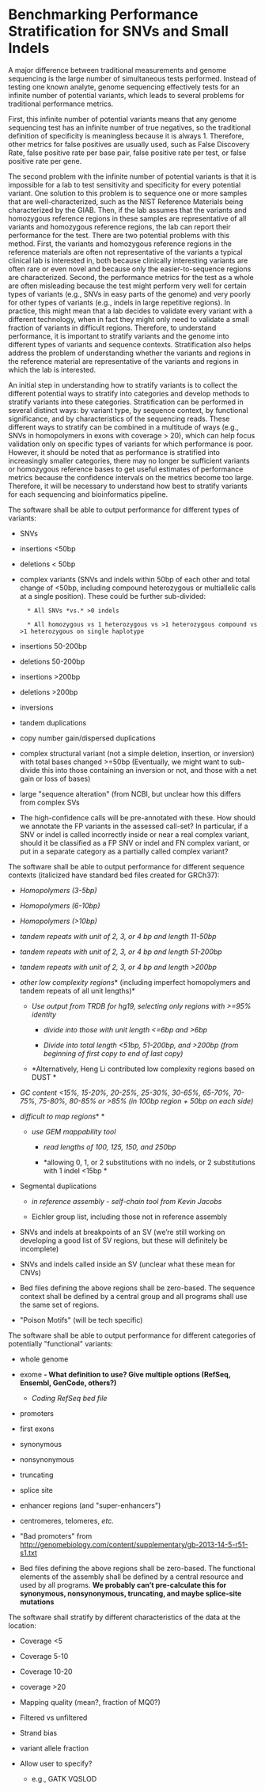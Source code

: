 # **Benchmarking Performance Stratification for SNVs and Small Indels**

A major difference between traditional measurements and genome sequencing is the large number of simultaneous tests performed.  Instead of testing one known analyte, genome sequencing effectively tests for an infinite number of potential variants, which leads to several problems for traditional performance metrics.

  First, this infinite number of potential variants means that any genome sequencing test has an infinite number of true negatives, so the traditional definition of specificity is meaningless because it is always 1.  Therefore, other metrics for false positives are usually used, such as False Discovery Rate, false positive rate per base pair, false positive rate per test, or false positive rate per gene.

The second problem with the infinite number of potential variants is that it is impossible for a lab to test sensitivity and specificity for every potential variant.  One solution to this problem is to sequence one or more samples that are well-characterized, such as the NIST Reference Materials being characterized by the GIAB.  Then, if the lab assumes that the variants and homozygous reference regions in these samples are representative of all variants and homozygous reference regions, the lab can report their performance for the test.  There are two potential problems with this method.  First, the variants and homozygous reference regions in the reference materials are often not representative of the variants a typical clinical lab is interested in, both because clinically interesting variants are often rare or even novel and because only the easier-to-sequence regions are characterized. Second, the performance metrics for the test as a whole are often misleading because the test might perform very well for certain types of variants (e.g., SNVs in easy parts of the genome) and very poorly for other types of variants (e.g., indels in large repetitive regions). In practice, this might mean that a lab decides to validate every variant with a different technology, when in fact they might only need to validate a small fraction of variants in difficult regions. Therefore, to understand performance, it is important to stratify variants and the genome into different types of variants and sequence contexts. Stratification also helps address the problem of understanding whether the variants and regions in the reference material are representative of the variants and regions in which the lab is interested.

An initial step in understanding how to stratify variants is to collect the different potential ways to stratify into categories and develop methods to stratify variants into these categories. Stratification can be performed in several distinct ways: by variant type, by sequence context, by functional significance, and by characteristics of the sequencing reads.  These different ways to stratify can be combined in a multitude of ways (e.g., SNVs in homopolymers in exons with coverage > 20), which can help focus validation only on specific types of variants for which performance is poor.  However, it should be noted that as performance is stratified into increasingly smaller categories, there may no longer be sufficient variants or homozygous reference bases to get useful estimates of performance metrics because the confidence intervals on the metrics become too large.  Therefore, it will be necessary to understand how best to stratify variants for each sequencing and bioinformatics pipeline.

The software shall be able to output performance for different types of variants:

* SNVs

* insertions <50bp

* deletions < 50bp

* complex variants (SNVs and indels within 50bp of each other and total change of <50bp, including compound heterozygous or multiallelic calls at a single position). These could be further sub-divided:

        * All SNVs *vs.* >0 indels

        * All homozygous vs 1 heterozygous vs >1 heterozygous compound vs >1 heterozygous on single haplotype

* insertions 50-200bp

* deletions 50-200bp

* insertions >200bp

* deletions >200bp

* inversions

* tandem duplications

* copy number gain/dispersed duplications

* complex structural variant (not a simple deletion, insertion, or inversion) with total bases changed >=50bp (Eventually, we might want to sub-divide this into those containing an inversion or not, and those with a net gain or loss of bases)

* large "sequence alteration" (from NCBI, but unclear how this differs from complex SVs

* The high-confidence calls will be pre-annotated with these. How should we annotate the FP variants in the assessed call-set? In particular, if a SNV or indel is called incorrectly inside or near a real complex variant, should it be classified as a FP SNV or indel and FN complex variant, or put in a separate category as a partially called complex variant?

The software shall be able to output performance for different sequence contexts (italicized have standard bed files created for GRCh37):

* *Homopolymers (3-5bp)*

* *Homopolymers (6-10bp)*

* *Homopolymers (>10bp)*

* *tandem repeats with unit of 2, 3, or 4 bp and length 11-50bp*

* *tandem repeats with unit of 2, 3, or 4 bp and length 51-200bp*

* *tandem repeats with unit of 2, 3, or 4 bp and length >200bp*

* *other low complexity regions** (including imperfect homopolymers and tandem repeats of all unit lengths)*

    * *Use output from TRDB for hg19, selecting only regions with >=95% identity*

        * *divide into those with unit length <=6bp and >6bp*

        * *Divide into total length <51bp, 51-200bp, and >200bp (from beginning of first copy to end of last copy)*

    * *Alternatively, Heng Li contributed low complexity regions based on DUST *

* *GC content <15%, 15-20%, 20-25%, 25-30%, 30-65%, 65-70%, 70-75%, 75-80%, 80-85% or >85% (in 100bp region + 50bp on each side)*

* *difficult to map regions** *

    * *use GEM mappability tool*

        * *read lengths of 100, 125, 150, and 250bp*

        * *allowing 0, 1, or 2 substitutions with no indels, or 2 substitutions with 1 indel <15bp *

* Segmental duplications

    * *in reference assembly - self-chain tool from Kevin Jacobs*

    * Eichler group list, including those not in reference assembly

* SNVs and indels at breakpoints of an SV (we’re still working on developing a good list of SV regions, but these will definitely be incomplete)

* SNVs and indels called inside an SV (unclear what these mean for CNVs)

* Bed files defining the above regions shall be zero-based. The sequence context shall be defined by a central group and all programs shall use the same set of regions.

* "Poison Motifs" (will be tech specific)

The software shall be able to output performance for different categories of potentially "functional" variants:

* whole genome

* exome **- What definition to use? Give multiple options (****RefSeq****, Ensembl, GenCode, others?)**

    * *Coding RefSeq bed file*

* promoters

* first exons

* synonymous

* nonsynonymous

* truncating

* splice site

* enhancer regions (and "super-enhancers")

* centromeres, telomeres, *etc.*

* "Bad promoters" from http://genomebiology.com/content/supplementary/gb-2013-14-5-r51-s1.txt

* Bed files defining the above regions shall be zero-based. The functional elements of the assembly shall be defined by a central resource and used by all programs. **We probably can’t pre-calculate this for synonymous, nonsynonymous, truncating, and maybe splice-site mutations**

The software shall stratify by different characteristics of the data at the location:

* Coverage <5

* Coverage 5-10

* Coverage 10-20

* coverage >20

* Mapping quality (mean?, fraction of MQ0?)

* Filtered vs unfiltered

* Strand bias

* variant allele fraction

* Allow user to specify? 

    * e.g., GATK VQSLOD

